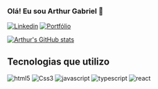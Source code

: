 ### Olá! Eu sou Arthur Gabriel 👋

[![Linkedin](https://img.shields.io/badge/LinkedIn-0077B5?style=for-the-badge&logo=linkedin&logoColor=white)](https://www.linkedin.com/in/arthurgabrielsilva/)
[![Portfólio](https://img.shields.io/badge/website-000000?style=for-the-badge&logo=About.me&logoColor=white)](https://arthurgsilva.netlify.app/)

[![Arthur's GitHub stats](https://github-readme-stats.vercel.app/api?username=arthur-Gsilva&show_icons=true&theme=tokyonight)](https://github.com/anuraghazra/github-readme-stats)

## Tecnologias que utilizo

<div style='display: inline-block'>
  <img alt='html5' src='https://img.shields.io/badge/HTML5-E34F26?style=for-the-badge&logo=html5&logoColor=white'/>
  <img alt='Css3' src='https://img.shields.io/badge/CSS3-1572B6?style=for-the-badge&logo=css3&logoColor=white'/>
  <img alt='javascript' src='https://img.shields.io/badge/JavaScript-323330?style=for-the-badge&logo=javascript&logoColor=F7DF1E'/>
  <img alt='typescript' src='https://img.shields.io/badge/TypeScript-007ACC?style=for-the-badge&logo=typescript&logoColor=white'/>
  <img alt='react' src='https://img.shields.io/badge/React-20232A?style=for-the-badge&logo=react&logoColor=61DAFB'/>
</div>

